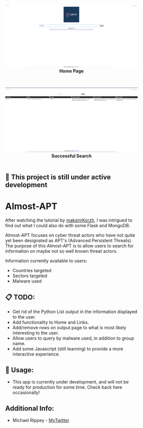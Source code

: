 <figure>
<div align="center">
    <img src="https://github.com/mrippey/Almost-APT/blob/master/docs/main1.png" width="800px"/>
</div>
<figcaption align="center"><b>Home Page</b></figcaption>
</figure>
<br>
<figure>
<div align="center">
    <img src="https://github.com/mrippey/Almost-APT/blob/master/docs/main2.png" width="800px"/>
</div>
<figcaption align="center"><b>Successful Search</b></figcaption><br>

## :construction: This project is still under active development

# Almost-APT 

After watching the tutorial by [maksimKorzh](https://github.com/maksimKorzh/code-monkey-search), I was intrigued to find out
what I could also do with some Flask and MongoDB. 

Almost-APT focuses on cyber threat actors who have not quite yet been designated as APT's (Advanced Persistent Threats). The purpose 
of this Almost-APT is to allow users to search for information on maybe not so well known threat actors. 

Information currently available to users: 
* Countries targeted
* Sectors targeted 
* Malware used 

## :clipboard: TODO:
* Get rid of the Python List output in the information displayed to the user.
* Add functionality to Home and Links.
* Add/remove rows on output page to what is most likely interesting to the user.
* Allow users to query by malware used, in addition to group name.
* Add some Javascript (still learning) to provide a more interactive experience.

## :nut_and_bolt: Usage:
* This app is currently under development, and will not be ready for production for some time. Check back here occasionally! 

## Additional Info:
* Michael Rippey - [MyTwitter](https://twitter.com/nahamike01)<br>
